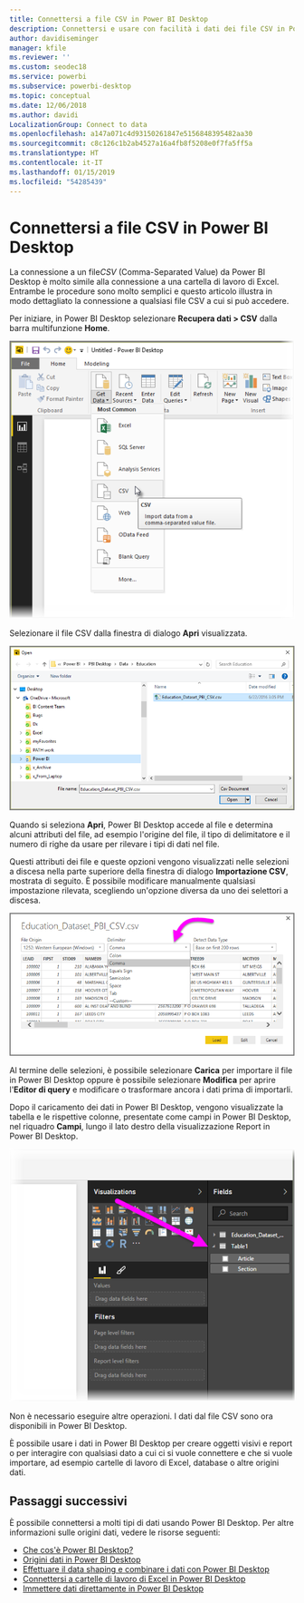 ```yaml
---
title: Connettersi a file CSV in Power BI Desktop
description: Connettersi e usare con facilità i dati dei file CSV in Power BI Desktop
author: davidiseminger
manager: kfile
ms.reviewer: ''
ms.custom: seodec18
ms.service: powerbi
ms.subservice: powerbi-desktop
ms.topic: conceptual
ms.date: 12/06/2018
ms.author: davidi
LocalizationGroup: Connect to data
ms.openlocfilehash: a147a071c4d93150261847e5156848395482aa30
ms.sourcegitcommit: c8c126c1b2ab4527a16a4fb8f5208e0f7fa5ff5a
ms.translationtype: HT
ms.contentlocale: it-IT
ms.lasthandoff: 01/15/2019
ms.locfileid: "54285439"
---
```

# <a name="connect-to-csv-files-in-power-bi-desktop"></a>Connettersi a file CSV in Power BI Desktop
La connessione a un file*CSV* (Comma-Separated Value) da Power BI Desktop è molto simile alla connessione a una cartella di lavoro di Excel. Entrambe le procedure sono molto semplici e questo articolo illustra in modo dettagliato la connessione a qualsiasi file CSV a cui si può accedere.

Per iniziare, in Power BI Desktop selezionare **Recupera dati > CSV** dalla barra multifunzione **Home**.

![](media/desktop-connect-csv/connect-to-csv_1.png)

Selezionare il file CSV dalla finestra di dialogo **Apri** visualizzata.

![](media/desktop-connect-csv/connect-to-csv_2.png)

Quando si seleziona **Apri**, Power BI Desktop accede al file e determina alcuni attributi del file, ad esempio l'origine del file, il tipo di delimitatore e il numero di righe da usare per rilevare i tipi di dati nel file.

Questi attributi dei file e queste opzioni vengono visualizzati nelle selezioni a discesa nella parte superiore della finestra di dialogo **Importazione CSV**, mostrata di seguito. È possibile modificare manualmente qualsiasi impostazione rilevata, scegliendo un'opzione diversa da uno dei selettori a discesa.

![](media/desktop-connect-csv/connect-to-csv_3.png)

Al termine delle selezioni, è possibile selezionare **Carica** per importare il file in Power BI Desktop oppure è possibile selezionare **Modifica** per aprire l'**Editor di query** e modificare o trasformare ancora i dati prima di importarli.

Dopo il caricamento dei dati in Power BI Desktop, vengono visualizzate la tabella e le rispettive colonne, presentate come campi in Power BI Desktop, nel riquadro **Campi**, lungo il lato destro della visualizzazione Report in Power BI Desktop.

![](media/desktop-connect-csv/connect-to-csv_4.png)

Non è necessario eseguire altre operazioni. I dati dal file CSV sono ora disponibili in Power BI Desktop.

È possibile usare i dati in Power BI Desktop per creare oggetti visivi e report o per interagire con qualsiasi dato a cui ci si vuole connettere e che si vuole importare, ad esempio cartelle di lavoro di Excel, database o altre origini dati.

## <a name="next-steps"></a>Passaggi successivi
È possibile connettersi a molti tipi di dati usando Power BI Desktop. Per altre informazioni sulle origini dati, vedere le risorse seguenti:

* [Che cos'è Power BI Desktop?](desktop-what-is-desktop.md)
* [Origini dati in Power BI Desktop](desktop-data-sources.md)
* [Effettuare il data shaping e combinare i dati con Power BI Desktop](desktop-shape-and-combine-data.md)
* [Connettersi a cartelle di lavoro di Excel in Power BI Desktop](desktop-connect-excel.md)   
* [Immettere dati direttamente in Power BI Desktop](desktop-enter-data-directly-into-desktop.md)   


